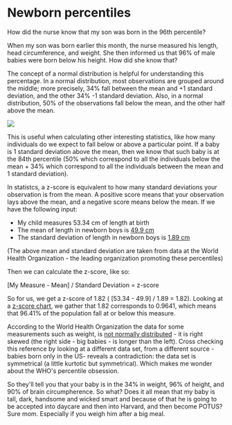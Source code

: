 # Newborn percentiles

How did the nurse know that my son was born in the 96th percentile?

When my son was born earlier this month, the nurse measured his length, head circumference, and weight. She then informed us that 96% of male babies were born below his height. How did she know that? 

The concept of a normal distribution is helpful for understanding this percentage. In a normal distribution, most observations are grouped around the middle; more precisely, 34% fall between the mean and +1 standard deviation, and the other 34% -1 standard deviation. Also, in a normal distribution, 50% of the observations fall below the mean, and the other half above the mean. 

![](https://upload.wikimedia.org/wikipedia/commons/thumb/a/a9/Empirical_Rule.PNG/675px-Empirical_Rule.PNG)

This is useful when calculating other interesting statistics, like how many individuals do we expect to fall below or above a particular point.  If a baby is 1 standard deviation above the mean, then we know that such baby is at the 84th percentile (50% which correspond to all the individuals below the mean + 34% which correspond to all the individuals between the mean and 1 standard deviation).

In statistcs, a z-score is equivalent to how many standard deviations your observation is from the mean. A positive score means that your observation lays above the mean, and a negative score means below the mean. If we have the following input:

* My child measures 53.34 cm of length at birth
* The mean of length in newborn boys is [49.9 cm](http://www.who.int/childgrowth/standards/LFA_boys_0_13_zscores.pdf?ua=1)
* The standard deviation of length in newborn boys is [1.89 cm](http://www.who.int/childgrowth/standards/LFA_boys_0_13_zscores.pdf?ua=1)

(The above mean and standard deviation are taken from data at the World Health Organization - the leading organization promoting these percentiles)

Then we can calculate the z-score, like so:

[My Measure - Mean] / Standard Deviation = z-score

So for us, we get a z-score of 1.82 ( [53.34 - 49.9] / 1.89 = 1.82). Looking at a [z-score chart](http://math.arizona.edu/~rsims/ma464/standardnormaltable.pdf), we gather that 1.82 corresponds to 0.9641, which means that 96.41% of the population fall at or below this measure.

According to the World Health Organization the data for some measurements such as weight, is [not normally distributed](http://www.who.int/childgrowth/training/module_c_interpreting_indicators.pdf) - it is right skewed (the right side - big babies - is longer than the left). Cross checking this reference by looking at a different data set, from a different source -babies born only in the US- reveals a contradiction: the data set is symmetrical (a little kurtotic but symmetrical). Which makes me wonder about the WHO's percentile obsession.

So they'll tell you that your baby is in the 34% in weight, 96% of height, and 90% of brain circumpherence. So what? Does it all mean that my baby is tall, dark, handsome and wicked smart and because of that he is going to be accepted into daycare and then into Harvard, and then become POTUS? Sure mom. Especially if you weigh him after a big meal. 
